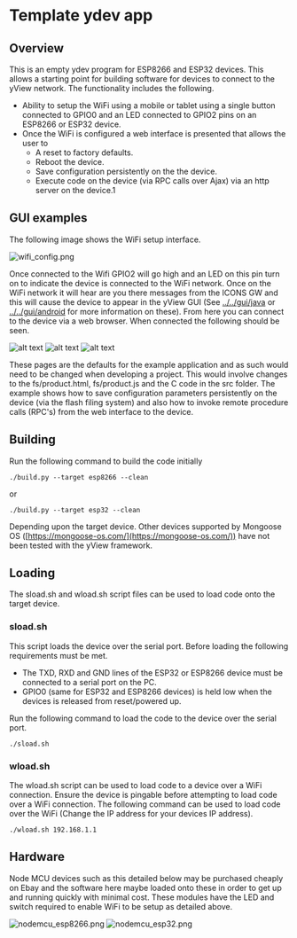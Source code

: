 # Template ydev app

## Overview
This is an empty ydev program for ESP8266 and ESP32 devices. This allows a starting point for building software for devices to connect to the yView network. The functionality includes the following.

 * Ability to setup the WiFi using a mobile or tablet using a single button connected to GPIO0 and an LED connected to GPIO2 pins on an ESP8266 or ESP32 device.
 * Once the WiFi is configured a web interface is presented that allows the user to
   * A reset to factory defaults.
   * Reboot the device.
   * Save configuration persistently on the the device.
   * Execute code on the device (via RPC calls over Ajax) via an http server on the device.1

## GUI examples
The following image shows the WiFi setup interface.

![wifi_config.png](images/wifi_config.png "WiFi Setup Web Interface")

Once connected to the Wifi GPIO2 will go high and an LED on this pin turn on to indicate the device is connected to the WiFi network. Once on the WiFi network it will hear are you there messages from the ICONS GW and this will cause the device to appear in the yView GUI (See [../../gui/java](../../gui/java) or [../../gui/android](../../gui/android) for more information on these). From here you can connect to the device via a web browser. When connected the following should be seen.

![alt text](images/web1.png "Initial web interface")
![alt text](images/web2.png "Tab 2 selected")
![alt text](images/config.png "Configuration tab selected")

These pages are the defaults for the example application and as such would need to be changed when developing a project. This would involve changes to the fs/product.html, fs/product.js and the C code in the src folder. The example shows how to save configuration parameters persistently on the device (via the flash filing system) and also how to invoke remote procedure calls (RPC's) from the web interface to the device.

## Building
Run the following command to build the code initially

```./build.py --target esp8266 --clean```

or

```./build.py --target esp32 --clean```

Depending upon the target device. Other devices supported by Mongoose OS ([https://mongoose-os.com/](https://mongoose-os.com/)) have not been tested with the yView framework.

## Loading
The sload.sh and wload.sh script files can be used to load code onto the target device.

### sload.sh
This script loads the device over the serial port. Before loading the following requirements must be met.

 *  The TXD, RXD and GND lines of the ESP32 or ESP8266 device must be connected to a serial port on the PC.
 * GPIO0 (same for ESP32 and ESP8266 devices) is held low when the devices is released from reset/powered up.

Run the following command to load the code to the device over the serial port.

 ```./sload.sh```

### wload.sh
The wload.sh script can be used to load code to a device over a WiFi connection. Ensure the device is pingable before attempting to load code over a WiFi connection. The following command can be used to load code over the WiFi (Change the IP address for your devices IP address).

```./wload.sh 192.168.1.1```

## Hardware
Node MCU devices such as this detailed below may be purchased cheaply on Ebay and the software here maybe loaded onto these in order to get up and running quickly with minimal cost. These modules have the LED and switch required to enable WiFi to be setup as detailed above.

![nodemcu_esp8266.png](images/nodemcu_esp8266.png "NodeMcu device with ESP8266 processor.")
![nodemcu_esp32.png](images/nodemcu_esp32.png "NodeMcu device with ESP8266 processor.")
